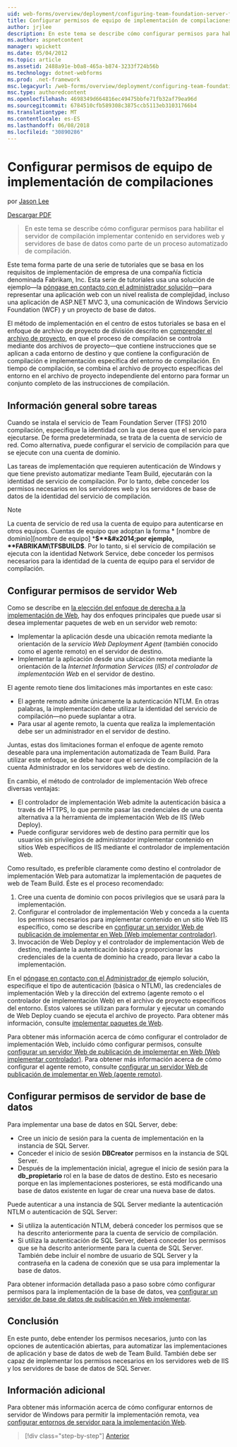 ```yaml
---
uid: web-forms/overview/deployment/configuring-team-foundation-server-for-web-deployment/configuring-permissions-for-team-build-deployment
title: Configurar permisos de equipo de implementación de compilaciones | Documentos de Microsoft
author: jrjlee
description: En este tema se describe cómo configurar permisos para habilitar el servidor de compilación implementar contenido en servidores web y servidores de base de datos como parte de una b automatizada...
ms.author: aspnetcontent
manager: wpickett
ms.date: 05/04/2012
ms.topic: article
ms.assetid: 2488a91e-b0a8-465a-b874-3233f724b56b
ms.technology: dotnet-webforms
ms.prod: .net-framework
msc.legacyurl: /web-forms/overview/deployment/configuring-team-foundation-server-for-web-deployment/configuring-permissions-for-team-build-deployment
msc.type: authoredcontent
ms.openlocfilehash: 4698349d664816ec49475bbfe71fb32af79ea96d
ms.sourcegitcommit: 6784510cfb589308c3875ccb5113eb31031766b4
ms.translationtype: MT
ms.contentlocale: es-ES
ms.lasthandoff: 06/08/2018
ms.locfileid: "30890286"
---
```

<a name="configuring-permissions-for-team-build-deployment"></a>Configurar permisos de equipo de implementación de compilaciones
====================
por [Jason Lee](https://github.com/jrjlee)

[Descargar PDF](https://msdnshared.blob.core.windows.net/media/MSDNBlogsFS/prod.evol.blogs.msdn.com/CommunityServer.Blogs.Components.WeblogFiles/00/00/00/63/56/8130.DeployingWebAppsInEnterpriseScenarios.pdf)

> En este tema se describe cómo configurar permisos para habilitar el servidor de compilación implementar contenido en servidores web y servidores de base de datos como parte de un proceso automatizado de compilación.


Este tema forma parte de una serie de tutoriales que se basa en los requisitos de implementación de empresa de una compañía ficticia denominada Fabrikam, Inc. Esta serie de tutoriales usa una solución de ejemplo&#x2014;la [póngase en contacto con el administrador solución](../web-deployment-in-the-enterprise/the-contact-manager-solution.md)&#x2014;para representar una aplicación web con un nivel realista de complejidad, incluso una aplicación de ASP.NET MVC 3, una comunicación de Windows Servicio Foundation (WCF) y un proyecto de base de datos.

El método de implementación en el centro de estos tutoriales se basa en el enfoque de archivo de proyecto de división descrito en [comprender el archivo de proyecto](../web-deployment-in-the-enterprise/understanding-the-project-file.md), en que el proceso de compilación se controla mediante dos archivos de proyecto&#x2014;que contiene instrucciones que se aplican a cada entorno de destino y que contiene la configuración de compilación e implementación específica del entorno de compilación. En tiempo de compilación, se combina el archivo de proyecto específicas del entorno en el archivo de proyecto independiente del entorno para formar un conjunto completo de las instrucciones de compilación.

## <a name="task-overview"></a>Información general sobre tareas

Cuando se instala el servicio de Team Foundation Server (TFS) 2010 compilación, especifique la identidad con la que desea que el servicio para ejecutarse. De forma predeterminada, se trata de la cuenta de servicio de red. Como alternativa, puede configurar el servicio de compilación para que se ejecute con una cuenta de dominio.

Las tareas de implementación que requieren autenticación de Windows y que tiene previsto automatizar mediante Team Build, ejecutarán con la identidad de servicio de compilación. Por lo tanto, debe conceder los permisos necesarios en los servidores web y los servidores de base de datos de la identidad del servicio de compilación.

> [!NOTE]
> La cuenta de servicio de red usa la cuenta de equipo para autenticarse en otros equipos. Cuentas de equipo que adoptan la forma * [nombre de dominio]\[nombre de equipo] ***$**&#x2014;por ejemplo, **FABRIKAM\TFSBUILD$**. Por lo tanto, si el servicio de compilación se ejecuta con la identidad Network Service, debe conceder los permisos necesarios para la identidad de la cuenta de equipo para el servidor de compilación.


## <a name="configuring-web-server-permissions"></a>Configurar permisos de servidor Web

Como se describe en [la elección del enfoque de derecha a la implementación de Web](../configuring-server-environments-for-web-deployment/choosing-the-right-approach-to-web-deployment.md), hay dos enfoques principales que puede usar si desea implementar paquetes de web en un servidor web remoto:

- Implementar la aplicación desde una ubicación remota mediante la orientación de la *servicio Web Deployment Agent* (también conocido como el agente remoto) en el servidor de destino.
- Implementar la aplicación desde una ubicación remota mediante la orientación de la *Internet Information Services* (*IIS) el controlador de implementación Web* en el servidor de destino.

El agente remoto tiene dos limitaciones más importantes en este caso:

- El agente remoto admite únicamente la autenticación NTLM. En otras palabras, la implementación debe utilizar la identidad del servicio de compilación&#x2014;no puede suplantar a otra.
- Para usar al agente remoto, la cuenta que realiza la implementación debe ser un administrador en el servidor de destino.

Juntas, estas dos limitaciones forman el enfoque de agente remoto deseable para una implementación automatizada de Team Build. Para utilizar este enfoque, se debe hacer que el servicio de compilación de la cuenta Administrador en los servidores web de destino.

En cambio, el método de controlador de implementación Web ofrece diversas ventajas:

- El controlador de implementación Web admite la autenticación básica a través de HTTPS, lo que permite pasar las credenciales de una cuenta alternativa a la herramienta de implementación Web de IIS (Web Deploy).
- Puede configurar servidores web de destino para permitir que los usuarios sin privilegios de administrador implementar contenido en sitios Web específicos de IIS mediante el controlador de implementación Web.

Como resultado, es preferible claramente como destino el controlador de implementación Web para automatizar la implementación de paquetes de web de Team Build. Éste es el proceso recomendado:

1. Cree una cuenta de dominio con pocos privilegios que se usará para la implementación.
2. Configurar el controlador de implementación Web y conceda a la cuenta los permisos necesarios para implementar contenido en un sitio Web IIS específico, como se describe en [configurar un servidor Web de publicación de implementar en Web (Web implementar controlador)](../configuring-server-environments-for-web-deployment/configuring-a-web-server-for-web-deploy-publishing-web-deploy-handler.md).
3. Invocación de Web Deploy y el controlador de implementación Web de destino, mediante la autenticación básica y proporcionar las credenciales de la cuenta de dominio ha creado, para llevar a cabo la implementación.

En el [póngase en contacto con el Administrador de](../web-deployment-in-the-enterprise/the-contact-manager-solution.md) ejemplo solución, especifique el tipo de autenticación (básica o NTLM), las credenciales de implementación Web y la dirección del extremo (agente remoto o el controlador de implementación Web) en el archivo de proyecto específicos del entorno. Estos valores se utilizan para formular y ejecutar un comando de Web Deploy cuando se ejecuta el archivo de proyecto. Para obtener más información, consulte [implementar paquetes de Web](../web-deployment-in-the-enterprise/deploying-web-packages.md).

Para obtener más información acerca de cómo configurar el controlador de implementación Web, incluido cómo configurar permisos, consulte [configurar un servidor Web de publicación de implementar en Web (Web implementar controlador)](../configuring-server-environments-for-web-deployment/configuring-a-web-server-for-web-deploy-publishing-web-deploy-handler.md). Para obtener más información acerca de cómo configurar el agente remoto, consulte [configurar un servidor Web de publicación de implementar en Web (agente remoto)](../configuring-server-environments-for-web-deployment/configuring-a-web-server-for-web-deploy-publishing-remote-agent.md).

## <a name="configuring-database-server-permissions"></a>Configurar permisos de servidor de base de datos

Para implementar una base de datos en SQL Server, debe:

- Cree un inicio de sesión para la cuenta de implementación en la instancia de SQL Server.
- Conceder el inicio de sesión **DBCreator** permisos en la instancia de SQL Server.
- Después de la implementación inicial, agregue el inicio de sesión para la **db\_propietario** rol en la base de datos de destino. Esto es necesario porque en las implementaciones posteriores, se está modificando una base de datos existente en lugar de crear una nueva base de datos.

Puede autenticar a una instancia de SQL Server mediante la autenticación NTLM o autenticación de SQL Server:

- Si utiliza la autenticación NTLM, deberá conceder los permisos que se ha descrito anteriormente para la cuenta de servicio de compilación.
- Si utiliza la autenticación de SQL Server, deberá conceder los permisos que se ha descrito anteriormente para la cuenta de SQL Server. También debe incluir el nombre de usuario de SQL Server y la contraseña en la cadena de conexión que se usa para implementar la base de datos.

Para obtener información detallada paso a paso sobre cómo configurar permisos para la implementación de la base de datos, vea [configurar un servidor de base de datos de publicación en Web implementar](../configuring-server-environments-for-web-deployment/configuring-a-database-server-for-web-deploy-publishing.md).

## <a name="conclusion"></a>Conclusión

En este punto, debe entender los permisos necesarios, junto con las opciones de autenticación abiertas, para automatizar las implementaciones de aplicación y base de datos de web de Team Build. También debe ser capaz de implementar los permisos necesarios en los servidores web de IIS y los servidores de base de datos de SQL Server.

## <a name="further-reading"></a>Información adicional

Para obtener más información acerca de cómo configurar entornos de servidor de Windows para permitir la implementación remota, vea [configurar entornos de servidor para la implementación Web](../configuring-server-environments-for-web-deployment/configuring-server-environments-for-web-deployment.md).

> [!div class="step-by-step"]
> [Anterior](deploying-a-specific-build.md)
